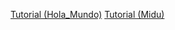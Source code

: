 [Tutorial (Hola_Mundo)](https://www.youtube.com/watch?app=desktop&v=wZniZEbPAzk)
[Tutorial (Midu)](https://www.youtube.com/watch?v=hrxjBqZWsb0)
